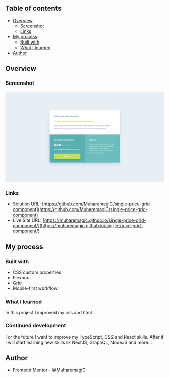 ## Table of contents

- [Overview](#overview)
  - [Screenshot](#screenshot)
  - [Links](#links)
- [My process](#my-process)
  - [Built with](#built-with)
  - [What I learned](#what-i-learned)
- [Author](#author)

## Overview

### Screenshot

![](./assets/images/screen.png)

### Links

- Solution URL: [https://github.com/MuharemagiC/single-price-grid-component](https://github.com/MuharemagiC/single-price-grid-component)
- Live Site URL: [https://muharemagic.github.io/single-price-grid-component/](https://muharemagic.github.io/single-price-grid-component/)

## My process

### Built with

- CSS custom properties
- Flexbox
- Grid
- Mobile-first workflow

### What I learned

In this project I improved my css and html

### Continued development

For the future I want to improve my TypeScript, CSS and React skills. After it I will start learning new skills lik NextJS, GraphQL, NodeJS and more...

## Author

- Frontend Mentor - [@MuharemagiC](https://www.frontendmentor.io/profile/MuharemagiC)
